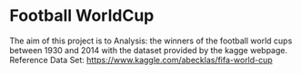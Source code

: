 # Football WorldCup
The aim of this project is to Analysis: the winners of the football  world cups between 1930 and 2014 with the dataset provided by the kagge webpage.<br/>
Reference Data Set: https://www.kaggle.com/abecklas/fifa-world-cup
